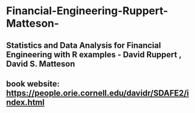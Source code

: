 # Financial-Engineering-Ruppert-Matteson-
## Statistics and Data Analysis for Financial Engineering with R examples - David Ruppert , David S. Matteson
## book website: https://people.orie.cornell.edu/davidr/SDAFE2/index.html
